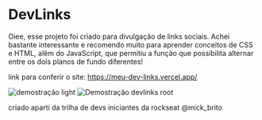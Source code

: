 # DevLinks
Oiee, esse projeto foi criado para divulgação de links sociais.
Achei bastante interessante e recomendo muito para aprender conceitos de CSS e HTML, 
alêm do JavaScript, que permitiu a função que possibilita alternar entre os dois planos de fundo diferentes!

link para conferir o site:
https://meu-dev-links.vercel.app/

![demostração light](https://github.com/user-attachments/assets/11e67029-6a3a-4b77-8792-eda47f353528)
![Demostração devlinks root](https://github.com/user-attachments/assets/0932397e-42fe-46f5-a7ef-065a088d60f9)


criado aparti da trilha de devs iniciantes da rockseat @mick_brito
